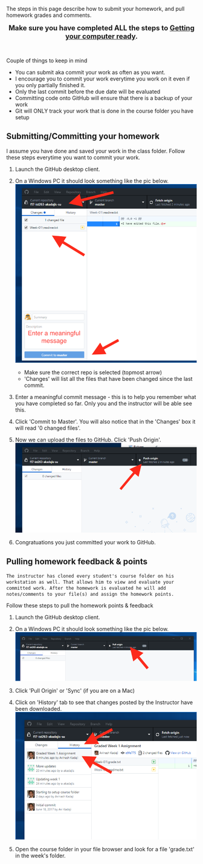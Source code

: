The steps in this page describe how to submit your homework, and pull homework grades and comments. 

<div style="font-size: 1.3em; width: 100%; text-align: center; font-weight: bold">Make sure you have completed ALL the steps to <a href="/computer-setup/">Getting your computer ready</a>.</div>  

&nbsp;

Couple of things to keep in mind

* You can submit aka commit your work as often as you want. 
* I encourage you to commit your work everytime you work on it even if you only partially finished it. 
* Only the last commit before the due date will be evaluated
* Committing code onto GitHub will ensure that there is a backup of your work
* Git will ONLY track your work that is done in the course folder you have setup

## Submitting/Committing your homework 


I assume you have done and saved your work in the class folder. Follow these steps everytime you want to commit your work.


1. Launch the GitHub desktop client. 
2. On a Windows PC it should look something like the pic below.
![Alt](/images/github-commit-assignment-part1.png "GitHub Commit Page 1")
    * Make sure the correct repo is selected (topmost arrow)
    * 'Changes' will list all the files that have been changed since the last commit.       
    
3. Enter a meaningful commit message - this is to help you remember what you have completed so far. Only you and the instructor will be able see this.

4. Click 'Commit to Master'. You will also notice that in the 'Changes' box it will read '0 changed files'. 

5. Now we can upload the files to GitHub. Click 'Push Origin'.
![Alt](/images/github-commit-assignment-part2.png "GitHub Commit Page 2")

6. Congratuations you just committed your work to GitHub.


## Pulling homework feedback & points
    The instructor has cloned every student's course folder on his workstation as well. That allows him to view and evaluate your committed work. After the homework is evaluated he will add notes/comments to your file(s) and assign the homework points. 

Follow these steps to pull the homework points & feedback

1. Launch the GitHub desktop client. 

2. On a Windows PC it should look something like the pic below.
![Alt](/images/github-pull-assignment-part1.png "GitHub Pull Page 1")

3. Click 'Pull Origin' or 'Sync' (if you are on a Mac)

4. Click on 'History' tab to see that changes posted by the Instructor have been downloaded. 
![Alt](/images/github-pull-assignment-part2.png "GitHub Pull Page 2")

5. Open the course folder in your file browser and look for a file 'grade.txt' in the week's folder. 